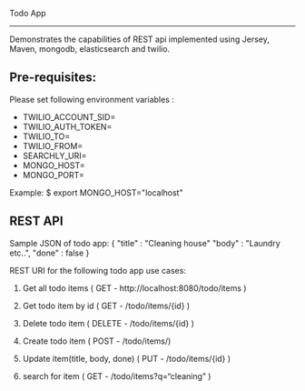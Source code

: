 Todo App
____________
Demonstrates the capabilities of REST api implemented using Jersey, Maven, mongodb, elasticsearch and twilio. 

Pre-requisites:
---------------

Please set following environment variables :

*  TWILIO_ACCOUNT_SID=
*  TWILIO_AUTH_TOKEN=
*  TWILIO_TO=
*  TWILIO_FROM=
*  SEARCHLY_URI=
*  MONGO_HOST=
*  MONGO_PORT=

Example: 
$ export MONGO_HOST="localhost"

REST API
--------------
Sample JSON of todo app:
{ "title" : "Cleaning house" "body" : "Laundry etc..", "done" : false }

REST URI for the following todo app use cases:


1. Get all todo items ( GET - http://localhost:8080/todo/items )

2. Get todo item by id ( GET - /todo/items/{id} )

3. Delete todo item ( DELETE - /todo/items/{id} )

4. Create todo item ( POST - /todo/items/)

5. Update item(title, body, done)  ( PUT - /todo/items/{id} )

6. search for item ( GET - /todo/items?q=“cleaning” )
